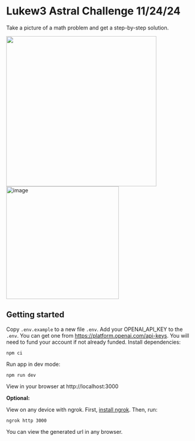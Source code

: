 # Lukew3 Astral Challenge 11/24/24

Take a picture of a math problem and get a step-by-step solution.

<img src="https://github.com/user-attachments/assets/f4ffb6ac-b5b9-46de-9c91-2426450437b2" width="400" />
<img width="300" alt="image" src="https://github.com/user-attachments/assets/b47ec22b-82e0-41c7-8cb3-9567b0c0ef49">

## Getting started
Copy `.env.example` to a new file `.env`.
Add your OPENAI_API_KEY to the `.env`. You can get one from https://platform.openai.com/api-keys. You will need to fund your account if not already funded. 
Install dependencies:
```
npm ci
```
Run app in dev mode:
```
npm run dev
```
View in your browser at http://localhost:3000

**Optional:**

View on any device with ngrok.
First, [install ngrok](https://download.ngrok.com/).
Then, run:
```
ngrok http 3000
```
You can view the generated url in any browser.
